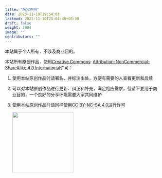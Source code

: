 ```yaml
---
title: "版权声明"
date: 2023-11-10T19:54:03
lastmod: 2023-11-10T23:04:40+08:00
draft: false
weight: 2004
image: ""
contributors: ""
---
```


本站属于个人所有，不涉及商业目的。 <br/>

本站所有原创作品，使用[Creative Commons](https://creativecommons.org/): [Attribution-NonCommercial-ShareAlike 4.0 International](https://creativecommons.org/licenses/by-nc-sa/4.0/)许可： <br/>

1.  使用本站原创作品时请署名、并标注出处，方便有需要的人查看更新和后续 <br/>
2.  可以对本站原创作品进行更新、纠正和补充，满足相应需求，但请不要用于商业目的，一个良好的分享环境需要大家共同维护 <br/>
3.  使用本站原创作品时请同样使用[CC BY-NC-SA 4.0](https://creativecommons.org/licenses/by-nc-sa/4.0/)进行许可 <br/>
    
    <img src="/by-nc-sa.png" width="200" /> <br/> <br/>

<br/>

<br/>

<br/>